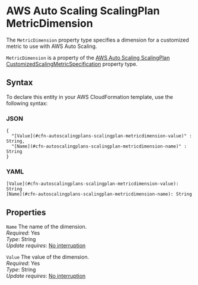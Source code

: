 # AWS Auto Scaling ScalingPlan MetricDimension<a name="aws-properties-autoscalingplans-scalingplan-metricdimension"></a>

<a name="aws-properties-autoscalingplans-scalingplan-metricdimension-description"></a>The `MetricDimension` property type specifies a dimension for a customized metric to use with AWS Auto Scaling\.

<a name="aws-properties-autoscalingplans-scalingplan-metricdimension-inheritance"></a> `MetricDimension` is a property of the [AWS Auto Scaling ScalingPlan CustomizedScalingMetricSpecification](aws-properties-autoscalingplans-scalingplan-customizedscalingmetricspecification.md) property type\.

## Syntax<a name="aws-properties-autoscalingplans-scalingplan-metricdimension-syntax"></a>

To declare this entity in your AWS CloudFormation template, use the following syntax:

### JSON<a name="aws-properties-autoscalingplans-scalingplan-metricdimension-syntax.json"></a>

```
{
  "[Value](#cfn-autoscalingplans-scalingplan-metricdimension-value)" : String,
  "[Name](#cfn-autoscalingplans-scalingplan-metricdimension-name)" : String
}
```

### YAML<a name="aws-properties-autoscalingplans-scalingplan-metricdimension-syntax.yaml"></a>

```
[Value](#cfn-autoscalingplans-scalingplan-metricdimension-value): String
[Name](#cfn-autoscalingplans-scalingplan-metricdimension-name): String
```

## Properties<a name="aws-properties-autoscalingplans-scalingplan-metricdimension-properties"></a>

`Name`  <a name="cfn-autoscalingplans-scalingplan-metricdimension-name"></a>
The name of the dimension\.  
 *Required*: Yes  
 *Type*: String  
 *Update requires*: [No interruption](using-cfn-updating-stacks-update-behaviors.md#update-no-interrupt) 

`Value`  <a name="cfn-autoscalingplans-scalingplan-metricdimension-value"></a>
The value of the dimension\.  
 *Required*: Yes  
 *Type*: String  
 *Update requires*: [No interruption](using-cfn-updating-stacks-update-behaviors.md#update-no-interrupt) 